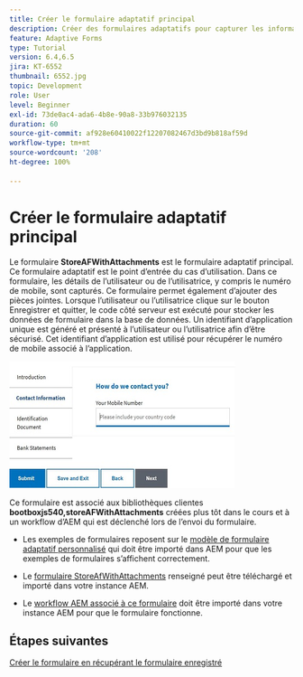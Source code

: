 ```yaml
---
title: Créer le formulaire adaptatif principal
description: Créer des formulaires adaptatifs pour capturer les informations sur la personne demandeuse et le formulaire adaptatif pour récupérer le formulaire adaptatif enregistré
feature: Adaptive Forms
type: Tutorial
version: 6.4,6.5
jira: KT-6552
thumbnail: 6552.jpg
topic: Development
role: User
level: Beginner
exl-id: 73de0ac4-ada6-4b8e-90a8-33b976032135
duration: 60
source-git-commit: af928e60410022f12207082467d3bd9b818af59d
workflow-type: tm+mt
source-wordcount: '208'
ht-degree: 100%

---
```


# Créer le formulaire adaptatif principal

Le formulaire **StoreAFWithAttachments** est le formulaire adaptatif principal. Ce formulaire adaptatif est le point d’entrée du cas d’utilisation. Dans ce formulaire, les détails de l’utilisateur ou de l’utilisatrice, y compris le numéro de mobile, sont capturés. Ce formulaire permet également d’ajouter des pièces jointes. Lorsque l’utilisateur ou l’utilisatrice clique sur le bouton Enregistrer et quitter, le code côté serveur est exécuté pour stocker les données de formulaire dans la base de données. Un identifiant d’application unique est généré et présenté à l’utilisateur ou l’utilisatrice afin d’être sécurisé. Cet identifiant d’application est utilisé pour récupérer le numéro de mobile associé à l’application.

![Formulaire d’application principal.](assets/6552.JPG)

Ce formulaire est associé aux bibliothèques clientes **bootboxjs540,storeAFWithAttachments** créées plus tôt dans le cours et à un workflow d’AEM qui est déclenché lors de l’envoi du formulaire.


* Les exemples de formulaires reposent sur le [modèle de formulaire adaptatif personnalisé](assets/custom-template-with-page-component.zip) qui doit être importé dans AEM pour que les exemples de formulaires s’affichent correctement.

* Le [formulaire StoreAfWithAttachments](assets/store-af-with-attachments-form.zip) renseigné peut être téléchargé et importé dans votre instance AEM.

* Le [workflow AEM associé à ce formulaire](assets/workflow-model-store-af-with-attachments.zip) doit être importé dans votre instance AEM pour que le formulaire fonctionne.


## Étapes suivantes

[Créer le formulaire en récupérant le formulaire enregistré](./retrieve-saved-form.md)